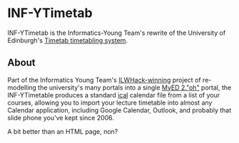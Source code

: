 INF-YTimetab
============

INF-YTimetab is the Informatics-Young Team's rewrite of the University of
Edinburgh's [Timetab timetabling system](http://www.timetab.ed.ac.uk/).


About
-----

Part of the Informatics Young Team's [ILWHack-winning](http://data.inf.ed.ac.uk/ilwhack/) project of re-modelling the university's many portals into a single
[MyED 2."oh"](https://github.com/inf1yt/don) portal, the INF-YTimetable produces
a standard [ical](http://en.wikipedia.org/wiki/Icalendar) calendar file from a
list of your courses, allowing you to import your lecture timetable into
almost any Calendar application, including Google Calendar, Outlook, and
probably that slide phone you've kept since 2006.

A bit better than an HTML page, non?
